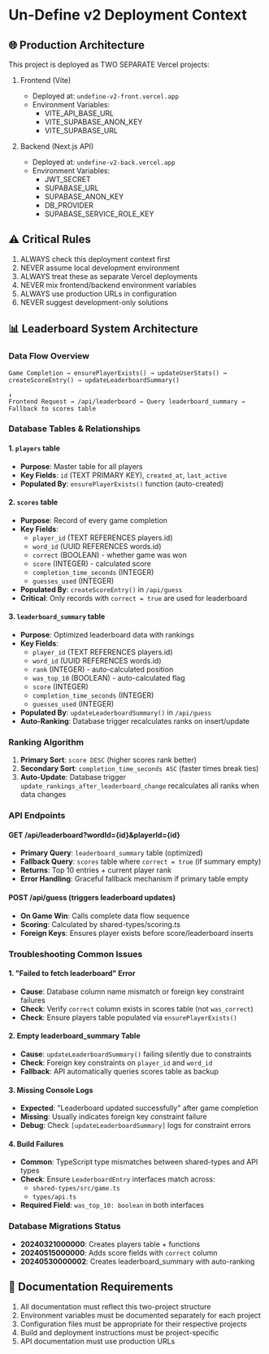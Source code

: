 # Un-Define v2 Deployment Context

## 🌐 Production Architecture

This project is deployed as TWO SEPARATE Vercel projects:

1. Frontend (Vite)
   - Deployed at: `undefine-v2-front.vercel.app`
   - Environment Variables:
     * VITE_API_BASE_URL
     * VITE_SUPABASE_ANON_KEY
     * VITE_SUPABASE_URL

2. Backend (Next.js API)
   - Deployed at: `undefine-v2-back.vercel.app`
   - Environment Variables:
     * JWT_SECRET
     * SUPABASE_URL
     * SUPABASE_ANON_KEY
     * DB_PROVIDER
     * SUPABASE_SERVICE_ROLE_KEY

## ⚠️ Critical Rules

1. ALWAYS check this deployment context first
2. NEVER assume local development environment
3. ALWAYS treat these as separate Vercel deployments
4. NEVER mix frontend/backend environment variables
5. ALWAYS use production URLs in configuration
6. NEVER suggest development-only solutions

## 📊 Leaderboard System Architecture

### Data Flow Overview
```
Game Completion → ensurePlayerExists() → updateUserStats() → createScoreEntry() → updateLeaderboardSummary()
                                                                      ↓
Frontend Request → /api/leaderboard → Query leaderboard_summary → Fallback to scores table
```

### Database Tables & Relationships

#### 1. `players` table
- **Purpose**: Master table for all players
- **Key Fields**: `id` (TEXT PRIMARY KEY), `created_at`, `last_active`
- **Populated By**: `ensurePlayerExists()` function (auto-created)

#### 2. `scores` table  
- **Purpose**: Record of every game completion
- **Key Fields**: 
  - `player_id` (TEXT REFERENCES players.id)
  - `word_id` (UUID REFERENCES words.id) 
  - `correct` (BOOLEAN) - whether game was won
  - `score` (INTEGER) - calculated score
  - `completion_time_seconds` (INTEGER)
  - `guesses_used` (INTEGER)
- **Populated By**: `createScoreEntry()` in `/api/guess`
- **Critical**: Only records with `correct = true` are used for leaderboard

#### 3. `leaderboard_summary` table
- **Purpose**: Optimized leaderboard data with rankings
- **Key Fields**:
  - `player_id` (TEXT REFERENCES players.id)
  - `word_id` (UUID REFERENCES words.id)
  - `rank` (INTEGER) - auto-calculated position
  - `was_top_10` (BOOLEAN) - auto-calculated flag
  - `score` (INTEGER)
  - `completion_time_seconds` (INTEGER)
  - `guesses_used` (INTEGER)
- **Populated By**: `updateLeaderboardSummary()` in `/api/guess`
- **Auto-Ranking**: Database trigger recalculates ranks on insert/update

### Ranking Algorithm
1. **Primary Sort**: `score DESC` (higher scores rank better)
2. **Secondary Sort**: `completion_time_seconds ASC` (faster times break ties)
3. **Auto-Update**: Database trigger `update_rankings_after_leaderboard_change` recalculates all ranks when data changes

### API Endpoints

#### GET /api/leaderboard?wordId={id}&playerId={id}
- **Primary Query**: `leaderboard_summary` table (optimized)
- **Fallback Query**: `scores` table where `correct = true` (if summary empty)
- **Returns**: Top 10 entries + current player rank
- **Error Handling**: Graceful fallback mechanism if primary table empty

#### POST /api/guess (triggers leaderboard updates)
- **On Game Win**: Calls complete data flow sequence
- **Scoring**: Calculated by shared-types/scoring.ts
- **Foreign Keys**: Ensures player exists before score/leaderboard inserts

### Troubleshooting Common Issues

#### 1. "Failed to fetch leaderboard" Error
- **Cause**: Database column name mismatch or foreign key constraint failures
- **Check**: Verify `correct` column exists in scores table (not `was_correct`)
- **Check**: Ensure players table populated via `ensurePlayerExists()`

#### 2. Empty leaderboard_summary Table
- **Cause**: `updateLeaderboardSummary()` failing silently due to constraints
- **Check**: Foreign key constraints on `player_id` and `word_id`
- **Fallback**: API automatically queries scores table as backup

#### 3. Missing Console Logs
- **Expected**: "Leaderboard updated successfully" after game completion
- **Missing**: Usually indicates foreign key constraint failure
- **Debug**: Check `[updateLeaderboardSummary]` logs for constraint errors

#### 4. Build Failures
- **Common**: TypeScript type mismatches between shared-types and API types
- **Check**: Ensure `LeaderboardEntry` interfaces match across:
  - `shared-types/src/game.ts` 
  - `types/api.ts`
- **Required Field**: `was_top_10: boolean` in both interfaces

### Database Migrations Status
- **20240321000000**: Creates players table + functions
- **20240515000000**: Adds score fields with `correct` column
- **20240530000002**: Creates leaderboard_summary with auto-ranking

## 📝 Documentation Requirements

1. All documentation must reflect this two-project structure
2. Environment variables must be documented separately for each project
3. Configuration files must be appropriate for their respective projects
4. Build and deployment instructions must be project-specific
5. API documentation must use production URLs 